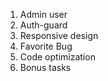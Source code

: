1. Admin user
2. Auth-guard
3. Responsive design
4. Favorite Bug
5. Code optimization
6. Bonus tasks 